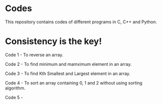 # Codes
This repository contains codes of different programs in C, C++ and Python. 

# Consistency is the key!
Code 1 - To reverse an array.

Code 2 - To find minimum and mamximum element in an array. 

Code 3 - To find Kth Smallest and Largest element in an array.

Code 4 - To sort an array containing 0, 1 and 2 without using sorting algorithm.

Code 5 - 